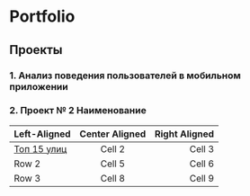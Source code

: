 # Portfolio
## Проекты
### 1. Анализ  поведения пользователей в мобильном приложении


 
### 2. Проект № 2 Наименование


| Left-Aligned  | Center Aligned  | Right Aligned |
|:------------- |:---------------:| -------------:|
|  [Топ 15 улиц](#[top_15_streets])     | Cell 2          | Cell 3        |
| Row 2         | Cell 5          | Cell 6        |
| Row 3         | Cell 8          | Cell 9        |
